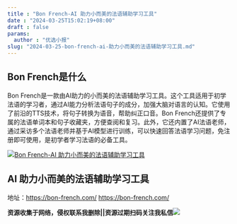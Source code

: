 ```yaml
---
title : "Bon French-AI 助力小而美的法语辅助学习工具"
date : "2024-03-25T15:02:19+08:00"
draft : false
params:
  author : "优选小报"
slug: "2024-03-25-bon-french-ai-助力小而美的法语辅助学习工具.md"
---
```


## Bon French是什么

Bon
French是一款由AI助力的小而美的法语辅助学习工具。这个工具适用于初学法语的学习者，通过AI能力分析法语句子的成分，加强大脑对语言的认知。它使用了前沿的TTS技术，将句子转换为语音，帮助纠正口音。Bon
French还提供了专属的法语单词本和句子收藏夹，方便查阅和复习。此外，它还内置了AI法语老师，通过采访多个法语老师并基于AI模型进行训练，可以快速回答法语学习问题，免注册即可使用，是初学者学习法语的必备工具。

[![Bon French-AI
助力小而美的法语辅助学习工具](//img7-1.zhekoulieshou.com/mmbiz_jpg/iaHBVewvSIbAjcr9g6TlCXSfiaDqkbzuEz6gka7Upe2wCncj9dpiaz118MiajQ4hRTPdSauc7Ejiatw0CpzYaiaic6oYQ/0)](//img7-1.zhekoulieshou.com/mmbiz_jpg/iaHBVewvSIbAjcr9g6TlCXSfiaDqkbzuEz6gka7Upe2wCncj9dpiaz118MiajQ4hRTPdSauc7Ejiatw0CpzYaiaic6oYQ/0)

## AI 助力小而美的法语辅助学习工具

地址：https://bon-french.com/ https://bon-french.com/

**资源收集于网络，侵权联系我删除||资源过期扫码关注我私信**![](//img7-1.zhekoulieshou.com/mmbiz_jpg/iaHBVewvSIbAjcr9g6TlCXSfiaDqkbzuEzp207hVzPqT4YGQOAazQ1KNHCeACbia5Lzq4Ckwibe48iar1q7lgVP1o3w/640?wx_fmt=jpeg&from=appmsg)


